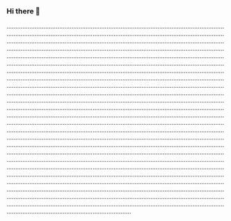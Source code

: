 ### Hi there 👋

...................................................................................................................................................................................................................................................................................................................................................................................................................................................................................................................................................................................................................................................................................................................................................................................................................................................................................................................................................................................................................................................................................................................................................................................................................................................................................................................................................................................................................................................................................................................................................................................................................................................................................................................................................................................................................................................................................................................................................................................................................................................................................................................................................................................................................................................................................................................................................................................................................................................................................................................................................................................................................................................................................................................................................................................................................................................................................................................................................................................................................................................................................................................................................................................................................................................................................................
